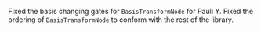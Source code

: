 Fixed the basis changing gates for `BasisTransformNode` for Pauli Y.
Fixed the ordering of `BasisTransformNode` to conform with the rest of the library.
